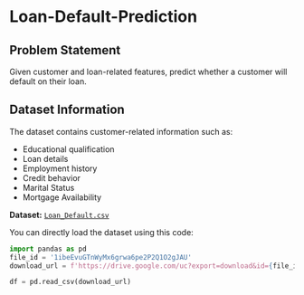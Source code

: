 # Loan-Default-Prediction
## Problem Statement
Given customer and loan-related features, predict whether a customer will default on their loan.

## Dataset Information
The dataset contains customer-related information such as:
- Educational qualification
- Loan details
- Employment history
- Credit behavior
- Marital Status
- Mortgage Availability


**Dataset:** [`Loan_Default.csv`](https://drive.google.com/file/d/1ibeEvuGTnWyMx6grwa6pe2P2Q1O2gJAU/view?usp=drive_link)

You can directly load the dataset using this code:
```python
import pandas as pd
file_id = '1ibeEvuGTnWyMx6grwa6pe2P2Q1O2gJAU'
download_url = f'https://drive.google.com/uc?export=download&id={file_id}'

df = pd.read_csv(download_url)
